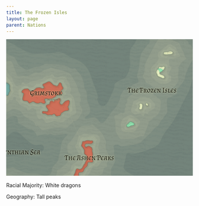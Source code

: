 ```yaml
---
title: The Frozen Isles
layout: page
parent: Nations
---
```


![NationMap](../images/nations/TheFrozenIsles.png)

Racial Majority: White dragons

Geography: Tall peaks